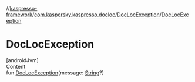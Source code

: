 //[kaspresso-framework](../../index.md)/[com.kaspersky.kaspresso.docloc](../index.md)/[DocLocException](index.md)/[DocLocException](-doc-loc-exception.md)



# DocLocException  
[androidJvm]  
Content  
fun [DocLocException](-doc-loc-exception.md)(message: [String](https://kotlinlang.org/api/latest/jvm/stdlib/kotlin/-string/index.html)?)  



